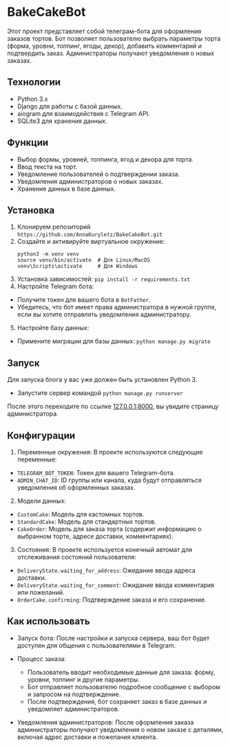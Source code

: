 # BakeCakeBot

Этот проект представляет собой телеграм-бота для оформления заказов тортов. Бот позволяет пользователю выбрать параметры торта (форма, уровни, топпинг, ягоды, декор), добавить комментарий и подтвердить заказ. Администраторы получают уведомления о новых заказах.
## Технологии
 - Python 3.x
 - Django для работы с базой данных.
 - aiogram для взаимодействия с Telegram API.
 - SQLite3 для хранения данных.



## Функции
  - Выбор формы, уровней, топпинга, ягод и декора для торта.
  - Ввод текста на торт.
  - Уведомление пользователей о подтверждении заказа.
  - Уведомления администраторов о новых заказах.
  - Хранение данных в базе данных.


## Установка
 1. Клонируем репозиторий `https://github.com/AnnaKuryletz/BakeCakeBot.git`
 2. Создайте и активируйте виртуальное окружение:
    ```
    python3 -m venv venv
    source venv/bin/activate  # Для Linux/MacOS
    venv\Scripts\activate     # Для Windows
    ```
 3. Установка зависимостей: `pip install -r requirements.txt`
 4. Настройте Telegram бота:
   - Получите токен для вашего бота в `BotFather`.
   - Убедитесь, что бот имеет права администратора в нужной группе, если вы хотите отправлять уведомления администратору.
 5. Настройте базу данных:
   - Примените миграции для базы данных: `python manage.py migrate`

## Запуск

Для запуска блога у вас уже должен быть установлен Python 3.
- Запустите сервер командой `python manage.py runserver`

После этого переходите по ссылке [127.0.0.1:8000](http://127.0.0.1:8000/admin), вы увидите страницу администратора.

## Конфигурации
1. Переменные окружения: В проекте используются следующие переменные:

  - `TELEGRAM_BOT_TOKEN`: Токен для вашего Telegram-бота.
  - `ADMIN_CHAT_ID`: ID группы или канала, куда будут отправляться уведомления об оформленных заказах.

2. Модели данных:

  - `CustomCake`: Модель для кастомных тортов.
  - `StandardCake`: Модель для стандартных тортов.
  - `CakeOrder`: Модель для заказа торта (содержит информацию о выбранном торте, адресе доставки, комментариях).
3. Состояния: В проекте используется конечный автомат для отслеживания состояний пользователя:

  - `DeliveryState.waiting_for_address`: Ожидание ввода адреса доставки.
  - `DeliveryState.waiting_for_comment`: Ожидание ввода комментария или пожеланий.
  - `OrderCake.confirming`: Подтверждение заказа и его сохранение.


## Как использовать
 - Запуск бота: После настройки и запуска сервера, ваш бот будет доступен для общения с пользователями в Telegram.

 - Процесс заказа:
    * Пользователь вводит необходимые данные для заказа: форму, уровни, топпинг и другие параметры.
    * Бот отправляет пользователю подробное сообщение с выбором и запросом на подтверждение.
    * После подтверждения, бот сохраняет заказ в базе данных и уведомляет администраторов.
 - Уведомления администраторов: После оформления заказа администраторы получают уведомления о новом заказе с деталями, включая адрес доставки и пожелания клиента.